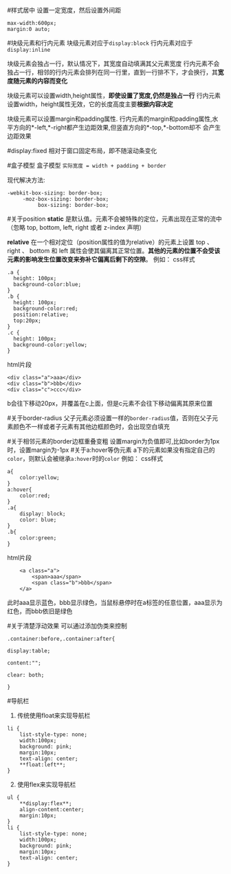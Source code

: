 #样式居中
设置一定宽度，然后设置外间距
```
max-width:600px;
margin:0 auto;
```

#块级元素和行内元素
块级元素对应于`display:block`
行内元素对应于`display:inline`

块级元素会独占一行，默认情况下，其宽度自动填满其父元素宽度
行内元素不会独占一行，相邻的行内元素会排列在同一行里，直到一行排不下，才会换行，其**宽度随元素的内容而变化**

块级元素可以设置width,height属性，**即使设置了宽度,仍然是独占一行**
行内元素设置width，height属性无效，它的长度高度主要**根据内容决定**

块级元素可以设置margin和padding属性.
行内元素的margin和padding属性,水平方向的\*-left,\*-right都产生边距效果,但竖直方向的\*-top,\*-bottom却不 会产生边距效果

#display:fixed
相对于窗口固定布局，即不随滚动条变化

#盒子模型
盒子模型
```实际宽度 = width + padding + border```

现代解决方法:
```
-webkit-box-sizing: border-box;
     -moz-box-sizing: border-box;
          box-sizing: border-box;
```
        
#关于position
**static**
是默认值。元素不会被特殊的定位，元素出现在正常的流中（忽略 top, bottom, left, right 或者 z-index 声明）

**relative**
在一个相对定位（position属性的值为relative）的元素上设置 top 、 right 、 bottom 和 left 属性会使其偏离其正常位置。**其他的元素的位置不会受该元素的影响发生位置改变来弥补它偏离后剩下的空隙**。
例如：
css样式
```
.a {
  height: 100px;
  background-color:blue;
}
.b {
  height: 100px;
  background-color:red;
  position:relative;
  top:20px;
}
.c {
  height: 100px;
  background-color:yellow;
}
```
html片段
```
<div class="a">aaa</div>
<div class="b">bbb</div>
<div class="c">ccc</div>
```
b会往下移动20px，并覆盖在c上面，但是c元素不会往下移动偏离其原来位置

#关于border-radius
父子元素必须设置一样的`border-radius`值，否则在父子元素颜色不一样或者子元素有其他边框颜色时，会出现空白填充

#关于相邻元素的border边框重叠变粗
设置margin为负值即可,比如border为1px时，设置margin为-1px
#关于a:hover等伪元素
a下的元素如果没有指定自己的`color`，则默认会被继承`a:hover`时的`color`
例如：
css样式
```
a{
	color:yellow;
}
a:hover{
	color:red;
}
.a{
	display: block;
	color: blue;
}
.b{
	color:green;
}
```
html片段
```
	<a class="a">
		<span>aaa</span>
		<span class="b">bbb</span>
	</a>
```
此时aaa显示蓝色，bbb显示绿色，当鼠标悬停时在a标签的任意位置，aaa显示为红色，而bbb依旧是绿色

#关于清楚浮动效果
可以通过添加伪类来控制
```
.container:before,.container:after{

display:table;

content:"";

clear: both;

}
```

#导航栏
1. 传统使用float来实现导航栏
```
li {
    list-style-type: none;
    width:100px;
    background: pink;
    margin:10px;
    text-align: center;
    **float:left**;
}
```

2. 使用flex来实现导航栏
```
ul {
    **display:flex**;
    align-content:center;
    margin:10px;
}
li {
    list-style-type: none;
    width:100px;
    background: pink;
    margin:10px;
    text-align: center;
}
```